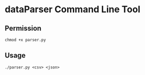 # dataParser Command Line Tool

## Permission

`chmod +x parser.py`

## Usage

`./parser.py <csv> <json>`
